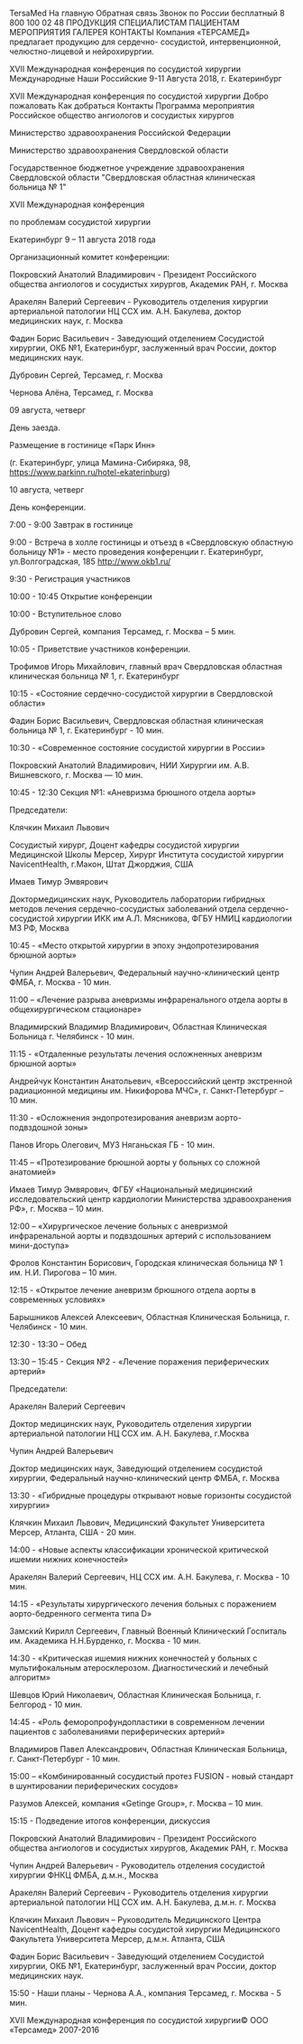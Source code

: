 TersaMed
На главную
Обратная связь
Звонок по России бесплатный
8 800 100 02 48
ПРОДУКЦИЯ
СПЕЦИАЛИСТАМ
ПАЦИЕНТАМ
МЕРОПРИЯТИЯ
ГАЛЕРЕЯ
КОНТАКТЫ
Компания «ТЕРСАМЕД» предлагает продукцию для сердечно- сосудистой, интервенционной, челюстно-лицевой  и нейрохирургии.

XVII Международная конференция по сосудистой хирургии
Международные
Наши
Российские
9-11 Августа 2018, г. Екатеринбург

XVII Международная конференция по сосудистой хирургии
Добро пожаловать
Как добраться
Контакты
Программа мероприятия
Российское общество ангиологов и сосудистых хирургов

Министерство здравоохранения Российской Федерации

Министерство здравоохранения Свердловской области

Государственное бюджетное учреждение здравоохранения Свердловской области "Свердловская областная клиническая больница № 1"

 

  
XVII Международная конференция

по проблемам сосудистой хирургии


Екатеринбург
9 – 11 августа 2018 года

 

 

Организационный комитет конференции:

 Покровский Анатолий Владимирович - Президент Российского общества ангиологов и сосудистых хирургов, Академик РАН, г. Москва

 Аракелян Валерий Сергеевич - Руководитель отделения хирургии артериальной патологии НЦ ССХ им. А.Н. Бакулева, доктор медицинских наук, г. Москва

 Фадин Борис Васильевич - Заведующий отделением Сосудистой хирургии, ОКБ №1, Екатеринбург, заслуженный врач России, доктор медицинских наук.

 Дубровин Сергей, Терсамед, г. Москва

Чернова Алёна, Терсамед, г. Москва

 

 

 

09 августа, четверг

 День заезда.

 Размещение в гостинице «Парк Инн»

 (г. Екатеринбург, улица Мамина-Сибиряка, 98,  https://www.parkinn.ru/hotel-ekaterinburg)


 
  

10  августа, четверг

 День конференции.

 

7:00 - 9:00   Завтрак в гостинице

 9:00 - Встреча в холле гостиницы и отъезд в «Свердловскую областную больницу №1» -   место проведения конференции  г. Екатеринбург, ул.Волгоградская, 185 http://www.okb1.ru/

 9:30 - Регистрация участников

 

 

10:00 - 10:45 Открытие конференции



10:00  - Вступительное слово

Дубровин Сергей,  компания Терсамед, г. Москва – 5 мин.

 

10:05 - Приветствие участников конференции.

Трофимов Игорь Михайлович, главный врач Свердловская областная клиническая больница № 1, г. Екатеринбург

 

10:15 - «Состояние сердечно-сосудистой хирургии в Свердловской области»  

Фадин Борис Васильевич, Свердловская областная клиническая больница № 1, г. Екатеринбург - 10 мин.

 

10:30 - «Современное состояние сосудистой хирургии в России»   

Покровский Анатолий Владимирович,  НИИ Хирургии им. А.В. Вишневского, г. Москва — 10 мин.

 

10:45 - 12:30 Секция №1: «Аневризма брюшного отдела аорты»

Председатели:

Клячкин Михаил Львович

Сосудистый хирург, Доцент кафедры сосудистой хирургии Медицинской Школы Мерсер, Хирург Института сосудистой хирургии NavicentHealth, г.Макон, Штат Джорджия, США

 Имаев Тимур Эмвярович

Доктормедицинских наук, Руководитель лаборатории гибридных методов лечения сердечно-сосудистых заболеваний отдела сердечно-сосудистой хирургии ИКК им А.Л. Мясникова, ФГБУ НМИЦ кардиологии МЗ РФ, Москва

 

10:45  - «Место открытой хирургии в эпоху эндопротезирования брюшной аорты» 

Чупин Андрей Валерьевич, Федеральный научно-клинический центр  ФМБА, г. Москва - 10 мин.

 

11:00 – «Лечение разрыва аневризмы инфраренального отдела аорты в общехирургическом стационаре» 

Владимирский Владимир Владимирович, Областная Клиническая Больница г. Челябинск - 10 мин.

 

11:15 - «Отдаленные результаты лечения осложненных аневризм брюшной аорты» 

Андрейчук Константин Анатольевич, «Всероссийский центр экстренной  радиационной медицины им. Никифорова МЧС», г. Санкт-Петербург – 10 мин.

 

11:30 -  «Осложнения эндопротезирования аневризм аорто-подвздошной зоны» 

Панов Игорь Олегович, МУЗ Няганьская ГБ - 10 мин.

 

11:45  – «Протезирование брюшной аорты у больных со сложной анатомией» 

Имаев Тимур Эмвярович, ФГБУ «Национальный медицинский исследовательский центр кардиологии Министерства здравоохранения РФ», г. Москва – 10 мин.

 

12:00 – «Хирургическое лечение больных с аневризмой инфраренальной аорты и подвздошных артерий с использованием мини-доступа» 

Фролов Константин Борисович, Городская клиническая больница № 1 им. Н.И. Пирогова – 10 мин.

 

12:15 - «Открытое  лечение аневризм брюшного отдела аорты в современных условиях» 

Барышников Алексей Алексеевич, Областная Клиническая Больница, г. Челябинск - 10 мин.

 

 12:30 - 13:30 – Обед



 13:30 – 15:45 - Секция №2 - «Лечение поражения периферических артерий»

Председатели:

 Аракелян Валерий Сергеевич

Доктор медицинских наук, Руководитель отделения хирургии артериальной патологии НЦ ССХ им. А.Н. Бакулева, г.Москва

 Чупин Андрей Валерьевич

Доктор медицинских наук, Заведующий отделением сосудистой хирургии, Федеральный научно-клинический центр  ФМБА, г. Москва

 

13:30 - «Гибридные процедуры открывают новые горизонты сосудистой хирургии» 

Клячкин Михаил Львович, Медицинский Факультет Университета Мерсер, Атланта, США - 20 мин.

 

14:00 - «Новые аспекты классификации хронической критической ишемии нижних конечностей»

Аракелян Валерий Сергеевич, НЦ ССХ им. А.Н. Бакулева, г. Москва - 10 мин.

 

14:15 - «Результаты хирургического лечения больных с поражением аорто-бедренного сегмента типа D» 

Замский Кирилл Сергеевич, Главный Военный Клинический Госпиталь им. Академика Н.Н.Бурденко, г. Москва - 10 мин.

 

14:30 -  «Критическая ишемия нижних конечностей у больных с мультифокальным атеросклерозом. Диагностический и лечебный алгоритм» 

Шевцов Юрий Николаевич, Областная Клиническая Больница, г. Белгород - 10 мин.

 

14:45 - «Роль феморопрофундопластики в современном лечении пациентов с заболеваниями периферических артерий» 

Владимиров Павел Александрович, Областная Клиническая Больница, г. Санкт-Петербург - 10 мин.

 

15:00 – «Комбинированный сосудистый протез FUSION - новый стандарт в шунтировании периферических сосудов» 

Разумов Алексей, компания «Getinge Group», г. Москва – 10 мин.

 

 15:15 -  Подведение итогов конференции, дискуссия

 Покровский Анатолий Владимирович - Президент Российского общества ангиологов и сосудистых хирургов, Академик РАН, г. Москва

Чупин Андрей Валерьевич -  Руководитель отделения сосудистой хирургии ФНКЦ ФМБА, д.м.н., Москва

 Аракелян Валерий Сергеевич - Руководитель отделения хирургии артериальной патологии НЦ ССХ им. А.Н. Бакулева, д.м.н. г. Москва

 Клячкин Михаил Львович – Руководитель Медицинского Центра NavicentHealth, Доцент кафедры сосудистой хирургии Медицинского Факультета Университета Мерсер, д.м.н. Атланта, США

 Фадин Борис Васильевич - Заведующий отделением Сосудистой хирургии, ОКБ №1, Екатеринбург, заслуженный врач России, доктор медицинских наук.

 

15:50 - Наши планы - Чернова А.А., компания Терсамед, г. Москва - 5 мин.

XVII Международная конференция по сосудистой хирургии© ООО «Терсамед»
2007-2016
